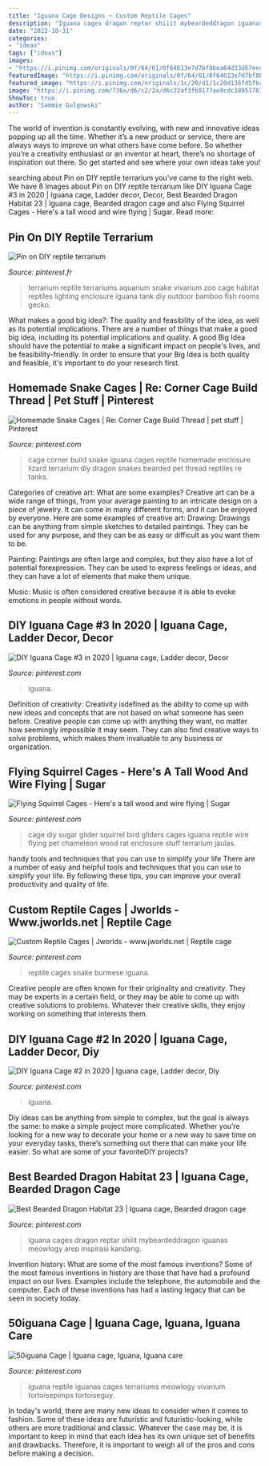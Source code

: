 ```yaml
---
title: "Iguana Cage Designs ~ Custom Reptile Cages"
description: "Iguana cages dragon reptar shiiit mybeardeddragon iguanas meowlogy arep inspirasi kandang"
date: "2022-10-31"
categories:
- "ideas"
tags: ["ideas"]
images:
- "https://i.pinimg.com/originals/0f/64/61/0f64613e7d7bf8bea64d33d67eecf746.jpg"
featuredImage: "https://i.pinimg.com/originals/0f/64/61/0f64613e7d7bf8bea64d33d67eecf746.jpg"
featured_image: "https://i.pinimg.com/originals/1c/20/d1/1c20d136fd5fba8553ccbf0736b5478b.jpg"
image: "https://i.pinimg.com/736x/d6/c2/2a/d6c22af3fb8177ae9cdc108517673d56--iguana-cage-sugar-gliders.jpg"
ShowToc: true
author: "Sammie Gulgowski"
---
```



The world of invention is constantly evolving, with new and innovative ideas popping up all the time. Whether it’s a new product or service, there are always ways to improve on what others have come before. So whether you’re a creativity enthusiast or an inventor at heart, there’s no shortage of inspiration out there. So get started and see where your own ideas take you!

	

		
searching about Pin on DIY reptile terrarium you've came to the right web. We have 8 Images about Pin on DIY reptile terrarium like DIY Iguana Cage #3 in 2020 | Iguana cage, Ladder decor, Decor, Best Bearded Dragon Habitat 23 | Iguana cage, Bearded dragon cage and also Flying Squirrel Cages - Here&#039;s a tall wood and wire flying | Sugar. Read more:
		
    
## Pin On DIY Reptile Terrarium

<img loading=lazy src="https://i.pinimg.com/originals/84/f6/d6/84f6d625c8bb2aebd18ae14a1d179d30.jpg" onerror="this.onerror=null;this.src='https://tse1.mm.bing.net/th?id=OIP.fZlVWKiRkxu2kLZaoEqrnAHaE6&amp;pid=15.1';" alt="Pin on DIY reptile terrarium">

_Source: pinterest.fr_

>terrarium reptile terrariums aquarium snake vivarium zoo cage habitat reptiles lighting enclosure iguana tank diy outdoor bamboo fish rooms gecko. 

	

What makes a good big idea?: The quality and feasibility of the idea, as well as its potential implications.
There are a number of things that make a good big idea, including its potential implications and quality. A good Big Idea should have the potential to make a significant impact on people's lives, and be feasibility-friendly. In order to ensure that your Big Idea is both quality and feasible, it's important to do your research first.

    
## Homemade Snake Cages | Re: Corner Cage Build Thread | Pet Stuff | Pinterest

<img loading=lazy src="http://media-cache-ec0.pinimg.com/736x/cf/07/57/cf0757a25a8164ffb12c42e4896e3ba0.jpg" onerror="this.onerror=null;this.src='https://tse2.mm.bing.net/th?id=OIP.7e2q7ZgZX_Yomozm9ISJOAHaFj&amp;pid=15.1';" alt="Homemade Snake Cages | Re: Corner Cage Build Thread | pet stuff | Pinterest">

_Source: pinterest.com_

>cage corner build snake iguana cages reptile homemade enclosure lizard terrarium diy dragon snakes bearded pet thread reptiles re tanks. 

	

Categories of creative art: What are some examples?
Creative art can be a wide range of things, from your average painting to an intricate design on a piece of jewelry. It can come in many different forms, and it can be enjoyed by everyone. Here are some examples of creative art:
Drawing: Drawings can be anything from simple sketches to detailed paintings. They can be used for any purpose, and they can be as easy or difficult as you want them to be.

Painting: Paintings are often large and complex, but they also have a lot of potential forexpression. They can be used to express feelings or ideas, and they can have a lot of elements that make them unique.

Music: Music is often considered creative because it is able to evoke emotions in people without words.

    
## DIY Iguana Cage #3 In 2020 | Iguana Cage, Ladder Decor, Decor

<img loading=lazy src="https://i.pinimg.com/originals/b0/be/88/b0be88c2eff55d71d615b689dc334faf.jpg" onerror="this.onerror=null;this.src='https://tse2.mm.bing.net/th?id=OIP.3crAqFKLQXvWlI3wTdkFAAHaJ4&amp;pid=15.1';" alt="DIY Iguana Cage #3 in 2020 | Iguana cage, Ladder decor, Decor">

_Source: pinterest.com_

>iguana. 

	

Definition of creativity:
Creativity isdefined as the ability to come up with new ideas and concepts that are not based on what someone has seen before. Creative people can come up with anything they want, no matter how seemingly impossible it may seem. They can also find creative ways to solve problems, which makes them invaluable to any business or organization.

    
## Flying Squirrel Cages - Here&#039;s A Tall Wood And Wire Flying | Sugar

<img loading=lazy src="https://i.pinimg.com/736x/d6/c2/2a/d6c22af3fb8177ae9cdc108517673d56--iguana-cage-sugar-gliders.jpg" onerror="this.onerror=null;this.src='https://tse2.mm.bing.net/th?id=OIP.9cxF1-xdlB4F448xadfaFQHaLH&amp;pid=15.1';" alt="Flying Squirrel Cages - Here&#039;s a tall wood and wire flying | Sugar">

_Source: pinterest.com_

>cage diy sugar glider squirrel bird gliders cages iguana reptile wire flying pet chameleon wood rat enclosure stuff terrarium jaulas. 

	

handy tools and techniques that you can use to simplify your life
There are a number of easy and helpful tools and techniques that you can use to simplify your life. By following these tips, you can improve your overall productivity and quality of life.

    
## Custom Reptile Cages | Jworlds - Www.jworlds.net | Reptile Cage

<img loading=lazy src="https://i.pinimg.com/originals/e1/ac/84/e1ac844157b31abe0af99b465534948e.jpg" onerror="this.onerror=null;this.src='https://tse2.mm.bing.net/th?id=OIP.uKqsxYcdAoXam9Rl452GgQHaLH&amp;pid=15.1';" alt="Custom Reptile Cages | Jworlds - www.jworlds.net | Reptile cage">

_Source: pinterest.com_

>reptile cages snake burmese iguana. 

	

Creative people are often known for their originality and creativity. They may be experts in a certain field, or they may be able to come up with creative solutions to problems. Whatever their creative skills, they enjoy working on something that interests them.

    
## DIY Iguana Cage #2 In 2020 | Iguana Cage, Ladder Decor, Diy

<img loading=lazy src="https://i.pinimg.com/originals/1c/20/d1/1c20d136fd5fba8553ccbf0736b5478b.jpg" onerror="this.onerror=null;this.src='https://tse1.mm.bing.net/th?id=OIP.VFyrk3f4ZSYYo7msf7aL6AHaJ4&amp;pid=15.1';" alt="DIY Iguana Cage #2 in 2020 | Iguana cage, Ladder decor, Diy">

_Source: pinterest.com_

>iguana. 

	

Diy ideas can be anything from simple to complex, but the goal is always the same: to make a simple project more complicated. Whether you’re looking for a new way to decorate your home or a new way to save time on your everyday tasks, there’s something out there that can make your life easier. So what are some of your favoriteDIY projects?

    
## Best Bearded Dragon Habitat 23 | Iguana Cage, Bearded Dragon Cage

<img loading=lazy src="https://i.pinimg.com/736x/65/11/5f/65115fb022555a9b3197f2141f8fc9ef.jpg" onerror="this.onerror=null;this.src='https://tse4.mm.bing.net/th?id=OIP.AvdPiqFjMqiXaR5vvpPCCAAAAA&amp;pid=15.1';" alt="Best Bearded Dragon Habitat 23 | Iguana cage, Bearded dragon cage">

_Source: pinterest.com_

>iguana cages dragon reptar shiiit mybeardeddragon iguanas meowlogy arep inspirasi kandang. 

	

Invention history: What are some of the most famous inventions?
Some of the most famous inventions in history are those that have had a profound impact on our lives. Examples include the telephone, the automobile and the computer. Each of these inventions has had a lasting legacy that can be seen in society today.

    
## 50iguana Cage | Iguana Cage, Iguana, Iguana Care

<img loading=lazy src="https://i.pinimg.com/originals/0f/64/61/0f64613e7d7bf8bea64d33d67eecf746.jpg" onerror="this.onerror=null;this.src='https://tse3.mm.bing.net/th?id=OIP.UPLbRzbydSeH82daHthzeAHaJ4&amp;pid=15.1';" alt="50iguana Cage | Iguana cage, Iguana, Iguana care">

_Source: pinterest.com_

>iguana reptile iguanas cages terrariums meowlogy vivarium tortoisepimps tortoiseguy. 

	

In today's world, there are many new ideas to consider when it comes to fashion. Some of these ideas are futuristic and futuristic-looking, while others are more traditional and classic. Whatever the case may be, it is important to keep in mind that each idea has its own unique set of benefits and drawbacks. Therefore, it is important to weigh all of the pros and cons before making a decision.

